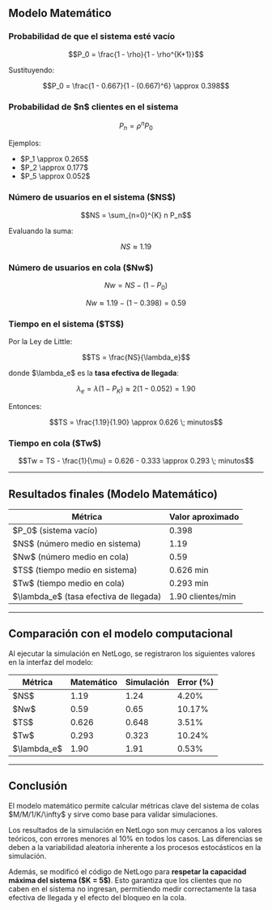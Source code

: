 
## Modelo Matemático

### Probabilidad de que el sistema esté vacío

```math
P_0 = \frac{1 - \rho}{1 - \rho^{K+1}}
```

Sustituyendo:

```math
P_0 = \frac{1 - 0.667}{1 - (0.667)^6} \approx 0.398
```

### Probabilidad de \$n\$ clientes en el sistema

```math
P_n = \rho^n P_0
```

Ejemplos:

* \$P\_1 \approx 0.265\$
* \$P\_2 \approx 0.177\$
* \$P\_5 \approx 0.052\$

### Número de usuarios en el sistema (\$NS\$)

```math
NS = \sum_{n=0}^{K} n P_n
```

Evaluando la suma:

```math
NS \approx 1.19
```

### Número de usuarios en cola (\$Nw\$)

```math
Nw = NS - (1 - P_0)
```

```math
Nw \approx 1.19 - (1 - 0.398) = 0.59
```

### Tiempo en el sistema (\$TS\$)

Por la Ley de Little:

```math
TS = \frac{NS}{\lambda_e}
```

donde \$\lambda\_e\$ es la **tasa efectiva de llegada**:

```math
\lambda_e = \lambda (1 - P_K) \approx 2 (1 - 0.052) = 1.90
```

Entonces:

```math
TS = \frac{1.19}{1.90} \approx 0.626 \; minutos
```

### Tiempo en cola (\$Tw\$)

```math
Tw = TS - \frac{1}{\mu} = 0.626 - 0.333 \approx 0.293 \; minutos
```

---

## Resultados finales (Modelo Matemático)

| Métrica                                   | Valor aproximado  |
| ----------------------------------------- | ----------------- |
| \$P\_0\$ (sistema vacío)                  | 0.398             |
| \$NS\$ (número medio en sistema)          | 1.19              |
| \$Nw\$ (número medio en cola)             | 0.59              |
| \$TS\$ (tiempo medio en sistema)          | 0.626 min         |
| \$Tw\$ (tiempo medio en cola)             | 0.293 min         |
| \$\lambda\_e\$ (tasa efectiva de llegada) | 1.90 clientes/min |

---

## Comparación con el modelo computacional

Al ejecutar la simulación en NetLogo, se registraron los siguientes valores en la interfaz del modelo:

| Métrica        | Matemático | Simulación | Error (%) |
| -------------- | ---------- | ---------- | --------- |
| \$NS\$         | 1.19       | 1.24       | 4.20%     |
| \$Nw\$         | 0.59       | 0.65       | 10.17%    |
| \$TS\$         | 0.626      | 0.648      | 3.51%     |
| \$Tw\$         | 0.293      | 0.323      | 10.24%    |
| \$\lambda\_e\$ | 1.90       | 1.91       | 0.53%     |

---

## Conclusión

El modelo matemático permite calcular métricas clave del sistema de colas \$M/M/1/K/\infty\$ y sirve como base para validar simulaciones.

Los resultados de la simulación en NetLogo son muy cercanos a los valores teóricos, con errores menores al 10% en todos los casos. Las diferencias se deben a la variabilidad aleatoria inherente a los procesos estocásticos en la simulación.

Además, se modificó el código de NetLogo para **respetar la capacidad máxima del sistema (\$K = 5\$)**. Esto garantiza que los clientes que no caben en el sistema no ingresan, permitiendo medir correctamente la tasa efectiva de llegada y el efecto del bloqueo en la cola.

```


